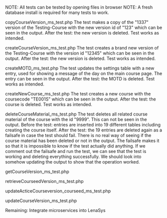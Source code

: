 NOTE: All tests can be tested by opening files in browser
NOTE: A fresh database install is required for many tests to work.

copyCourseVersion_ms_test.php
The test makes a copy of the "1337" version of the Testing-Course with the new version id of "123" which can be seen in the output.
After the test: the new version is deleted.
Test works as intended.

createCourseVersion_ms_test.php
The test creates a brand new version of the Testing-Course with the version id "12345" which can be seen in the output.
After the test: the new version is deleted.
Test works as intended.

createMOTD_ms_test.php
The test updates the settings table with a new entry, used for showing a message of the day on the main course page. The entry can be seen in the output.
After the test: the MOTD is deleted.
Test works as intended.

createNewCourse_ms_test.php
The test creates a new course with the coursecode "TE001S" which can be seen in the output.
After the test: the course is deleted.
Test works as intended.

deleteCourseMaterial_ms_test.php
The test deletes all related course material of the course with the id "9999". This can not be seen in the output.
Before the test: entries are inserted into 19 different tables including creating the course itself.
After the test: the 19 entries are deleted again as a failsafe in case the test should fail.
There is no real way of seeing if the course material has been deleted or not in the output. The failsafe makes it so that it is impossible to know if the test actually did anything. If we comment out the failsafe and run the test, we can see that the test is working and deleting everything successfully. We should look into somehow updating the output to show that the operation worked.

getCourseVersion_ms_test.php

retrieveCourseedVersion_ms_test.php

updateActiceCourseversion_courseed_ms_test.php

updateCourseVersion_ms_test.php

Remaining: Integrate microservices into LenaSys